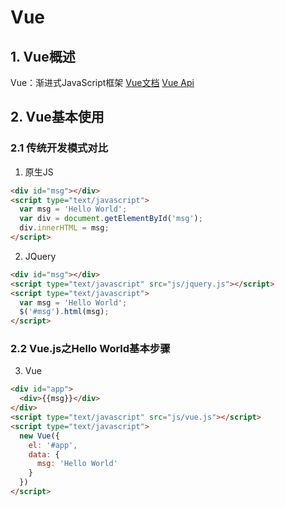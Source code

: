 # Vue
## 1. Vue概述

Vue：渐进式JavaScript框架
[Vue文档](https://cn.vuejs.org/v2/guide/)
[Vue Api](https://cn.vuejs.org/v2/api/)

## 2. Vue基本使用

### 2.1 传统开发模式对比
1. 原生JS
```html
<div id="msg"></div>
<script type="text/javascript">
  var msg = 'Hello World';
  var div = document.getElementById('msg');
  div.innerHTML = msg;
</script>

```

2. JQuery
```html
<div id="msg"></div>
<script type="text/javascript" src="js/jquery.js"></script>
<script type="text/javascript">
  var msg = 'Hello World';
  $('#msg').html(msg);
</script>
```

### 2.2 Vue.js之Hello World基本步骤
3. Vue
```html
<div id="app">
  <div>{{msg}}</div>
</div>
<script type="text/javascript" src="js/vue.js"></script>
<script type="text/javascript">
  new Vue({
    el: '#app',
    data: {
      msg: 'Hello World'
    }
  })
</script>
```











